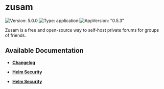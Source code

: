 # zusam

![Version: 5.0.0](https://img.shields.io/badge/Version-5.0.0-informational?style=flat-square) ![Type: application](https://img.shields.io/badge/Type-application-informational?style=flat-square) ![AppVersion: "0.5.3"](https://img.shields.io/badge/AppVersion-"0.5.3"-informational?style=flat-square)

Zusam is a free and open-source way to self-host private forums for groups of friends.

## Available Documentation

- [**Changelog**](CHANGELOG)

- [**Helm Security**](container-security)

- [**Helm Security**](helm-security)

